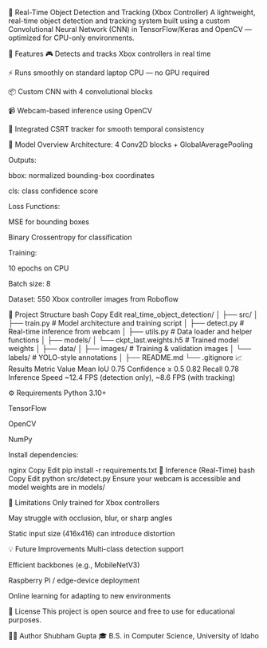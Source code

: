 🎯 Real-Time Object Detection and Tracking (Xbox Controller)
A lightweight, real-time object detection and tracking system built using a custom Convolutional Neural Network (CNN) in TensorFlow/Keras and OpenCV — optimized for CPU-only environments.

🚀 Features
🎮 Detects and tracks Xbox controllers in real time

⚡ Runs smoothly on standard laptop CPU — no GPU required

📦 Custom CNN with 4 convolutional blocks

📹 Webcam-based inference using OpenCV

🎯 Integrated CSRT tracker for smooth temporal consistency

🧠 Model Overview
Architecture: 4 Conv2D blocks + GlobalAveragePooling

Outputs:

bbox: normalized bounding-box coordinates

cls: class confidence score

Loss Functions:

MSE for bounding boxes

Binary Crossentropy for classification

Training:

10 epochs on CPU

Batch size: 8

Dataset: 550 Xbox controller images from Roboflow

📂 Project Structure
bash
Copy
Edit
real_time_object_detection/
│
├── src/
│   ├── train.py         # Model architecture and training script
│   ├── detect.py        # Real-time inference from webcam
│   ├── utils.py         # Data loader and helper functions
│
├── models/
│   └── ckpt_last.weights.h5  # Trained model weights
│
├── data/
│   ├── images/          # Training & validation images
│   └── labels/          # YOLO-style annotations
│
├── README.md
└── .gitignore
📈 Results
Metric	Value
Mean IoU	0.75
Confidence ≥ 0.5	0.82
Recall	0.78
Inference Speed	~12.4 FPS (detection only), ~8.6 FPS (with tracking)

⚙️ Requirements
Python 3.10+

TensorFlow

OpenCV

NumPy

Install dependencies:

nginx
Copy
Edit
pip install -r requirements.txt
📡 Inference (Real-Time)
bash
Copy
Edit
python src/detect.py
Ensure your webcam is accessible and model weights are in models/

📌 Limitations
Only trained for Xbox controllers

May struggle with occlusion, blur, or sharp angles

Static input size (416x416) can introduce distortion

💡 Future Improvements
Multi-class detection support

Efficient backbones (e.g., MobileNetV3)

Raspberry Pi / edge-device deployment

Online learning for adapting to new environments

📄 License
This project is open source and free to use for educational purposes.

🧑‍💻 Author
Shubham Gupta
🎓 B.S. in Computer Science, University of Idaho
